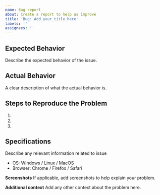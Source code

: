 ```yaml
---
name: Bug report
about: Create a report to help us improve
title: 'Bug: Add_your_title_here'
labels: ''
assignees: ''
---
```


<!--- Delete things that may be irrelevant to your bug report message. --->

## Expected Behavior

Describe the expected behavior of the issue.

## Actual Behavior

A clear description of what the actual behavior is.

## Steps to Reproduce the Problem

1.
2.
3.

## Specifications

Describe any relevant information related to issue

- OS: Windows / Linux / MacOS
- Browser: Chrome / Firefox / Safari

**Screenshots**
If applicable, add screenshots to help explain your problem.

**Additional context**
Add any other context about the problem here.
